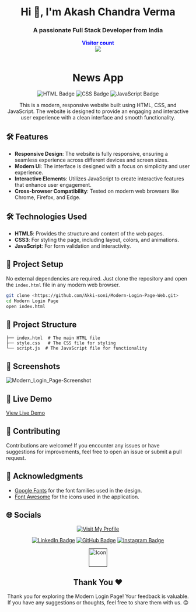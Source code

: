 <h1 align="center">Hi 👋, I'm Akash Chandra Verma</h1>
<h3 align="center">A passionate Full Stack Developer from India</h3>
<p align="center">
  <b style="color: blue;  ">Visitor count</b>
  <br>
  <a style="" href="https://github.com/Akki-soni">
  <img src="https://komarev.com/ghpvc/?username=akki-soni&label=Profile%20views&color=0e75b6&style=flat" />
  </a>
</p>
<p align="center"> <a href="https://twitter.com/" target="blank"><img src="https://img.shields.io/twitter/follow/?logo=twitter&style=for-the-badge" alt="" /></a> </p>

<h1 align="center">News App</h1>

<p align="center">
  <img src="https://img.shields.io/badge/HTML-E34F26?style=for-the-badge&logo=html5&logoColor=white" alt="HTML Badge">
  <img src="https://img.shields.io/badge/CSS-1572B6?style=for-the-badge&logo=css3&logoColor=white" alt="CSS Badge">
  <img src="https://img.shields.io/badge/JavaScript-F7DF1E?style=for-the-badge&logo=javascript&logoColor=black" alt="JavaScript Badge">
</p>

<p align="center">
  This is a modern, responsive website built using HTML, CSS, and JavaScript. The website is designed to provide an engaging and interactive user experience with a clean interface and smooth functionality.
</p>

## 🛠️ Features

- **Responsive Design**: The website is fully responsive, ensuring a seamless experience across different devices and screen sizes.
- **Modern UI**: The interface is designed with a focus on simplicity and user experience.
- **Interactive Elements**: Utilizes JavaScript to create interactive features that enhance user engagement.
- **Cross-browser Compatibility**: Tested on modern web browsers like Chrome, Firefox, and Edge.

## 🛠️ Technologies Used

- **HTML5**: Provides the structure and content of the web pages.
- **CSS3**: For styling the page, including layout, colors, and animations.
- **JavaScript**: For form validation and interactivity.

## 🚀 Project Setup

No external dependencies are required. Just clone the repository and open the `index.html` file in any modern web browser.

```bash
git clone <https://github.com/Akki-soni/Modern-Login-Page-Web.git>
cd Modern Login Page
open index.html
```

## 🚀 Project Structure

```
├── index.html  # The main HTML file
├── style.css   # The CSS file for styling
└── script.js  # The JavaScript file for functionality
```

## 🌟 Screenshots

![Modern_Login_Page-Screenshot](/MLP_Screenshot.png)

## 🔗 Live Demo

[View Live Demo]()

## 🤝 Contributing

Contributions are welcome! If you encounter any issues or have suggestions for improvements, feel free to open an issue or submit a pull request.

## 🙏 Acknowledgments

- [Google Fonts](https://fonts.google.com/) for the font families used in the design.
- [Font Awesome](https://fontawesome.com/) for the icons used in the application.

## 🌐 Socials

<div align="center">

[![Visit My Profile](https://img.shields.io/badge/Visit%20My%20Profile-%23121011.svg?style=for-the-badge&logo=github&logoColor=white)](https://github.com/Akki-soni)

[![LinkedIn Badge](https://img.shields.io/badge/LinkedIn-%230077B5.svg?logo=linkedin&logoColor=white)](https://www.linkedin.com/in/akashchandraverma/)
[![GitHub Badge](https://img.shields.io/badge/GitHub-%23121011.svg?style=for-the-badge&logo=github&logoColor=white)](https://github.com/Akki-soni)
[![Instagram Badge](https://img.shields.io/badge/Instagram-%23E4405F.svg?style=for-the-badge&logo=instagram&logoColor=white)](https://www.instagram.com/akki_214g/)

<a href="">
  <img src="/logoo.jpeg" alt="Icon" style="vertical-align:middle; width:50px; height:auto;">
</a>

## Thank You &#10084;

Thank you for exploring the Modern Login Page! Your feedback is valuable. If you have any suggestions or thoughts, feel free to share them with us. 😊

</div>

